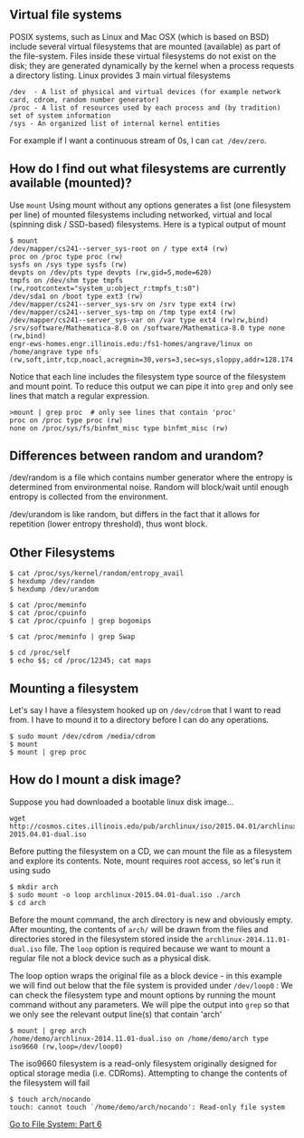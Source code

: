 ## Virtual file systems
POSIX systems, such as Linux and Mac OSX (which is based on BSD) include several virtual filesystems that are mounted (available) as part of the file-system. Files inside these virtual filesystems do not exist on the disk; they are generated dynamically by the kernel when a process requests a directory listing.
Linux provides 3 main virtual filesystems
```
/dev  - A list of physical and virtual devices (for example network card, cdrom, random number generator)
/proc - A list of resources used by each process and (by tradition) set of system information
/sys - An organized list of internal kernel entities
```

For example if I want a continuous stream of 0s, I can `cat /dev/zero`.

## How do I find out what filesystems are currently available (mounted)?
Use `mount`
Using mount without any options generates a list (one filesystem per line) of mounted filesystems including networked, virtual and local (spinning disk / SSD-based) filesystems. Here is a typical output of mount

```
$ mount
/dev/mapper/cs241--server_sys-root on / type ext4 (rw)
proc on /proc type proc (rw)
sysfs on /sys type sysfs (rw)
devpts on /dev/pts type devpts (rw,gid=5,mode=620)
tmpfs on /dev/shm type tmpfs (rw,rootcontext="system_u:object_r:tmpfs_t:s0")
/dev/sda1 on /boot type ext3 (rw)
/dev/mapper/cs241--server_sys-srv on /srv type ext4 (rw)
/dev/mapper/cs241--server_sys-tmp on /tmp type ext4 (rw)
/dev/mapper/cs241--server_sys-var on /var type ext4 (rw)rw,bind)
/srv/software/Mathematica-8.0 on /software/Mathematica-8.0 type none (rw,bind)
engr-ews-homes.engr.illinois.edu:/fs1-homes/angrave/linux on /home/angrave type nfs (rw,soft,intr,tcp,noacl,acregmin=30,vers=3,sec=sys,sloppy,addr=128.174.252.102)
```
Notice that each line includes the filesystem type source of the filesystem and mount point.
To reduce this output we can pipe it into `grep` and only see lines that match a regular expression. 
```
>mount | grep proc  # only see lines that contain 'proc'
proc on /proc type proc (rw)
none on /proc/sys/fs/binfmt_misc type binfmt_misc (rw)
```

## Differences between random and urandom?  
/dev/random is a file which contains number generator where the entropy is determined from environmental noise. Random will block/wait until enough entropy is collected from the environment. 
 
/dev/urandom is like random, but differs in the fact that it allows for repetition (lower entropy threshold), thus wont block.

## Other Filesystems
```
$ cat /proc/sys/kernel/random/entropy_avail
$ hexdump /dev/random
$ hexdump /dev/urandom

$ cat /proc/meminfo
$ cat /proc/cpuinfo
$ cat /proc/cpuinfo | grep bogomips

$ cat /proc/meminfo | grep Swap

$ cd /proc/self
$ echo $$; cd /proc/12345; cat maps
```

## Mounting a filesystem

Let's say I have a filesystem hooked up on `/dev/cdrom` that I want to read from. I have to mound it to a directory before I can do any operations.
```
$ sudo mount /dev/cdrom /media/cdrom
$ mount
$ mount | grep proc
```

## How do I mount a disk image?
Suppose you had downloaded a bootable linux disk image...
```
wget http://cosmos.cites.illinois.edu/pub/archlinux/iso/2015.04.01/archlinux-2015.04.01-dual.iso
```
Before putting the filesystem on a CD, we can mount the file as a filesystem and explore its contents. Note, mount requires root access, so let's run it using sudo
```
$ mkdir arch
$ sudo mount -o loop archlinux-2015.04.01-dual.iso ./arch
$ cd arch
```
Before the mount command, the arch directory is new and obviously empty. After mounting, the contents of `arch/` will be drawn from the files and directories stored in the filesystem stored inside the `archlinux-2014.11.01-dual.iso` file.
The `loop` option is required because we want to mount a regular file not a block device such as a physical disk. 

The loop option wraps the original file as a block device - in this example we will find out below that the file system is provided under `/dev/loop0` : We can check the filesystem type and mount options by running the mount command without any parameters. We will pipe the output into `grep` so that we only see the relevant output line(s) that contain 'arch'
```
$ mount | grep arch
/home/demo/archlinux-2014.11.01-dual.iso on /home/demo/arch type iso9660 (rw,loop=/dev/loop0)
```
The iso9660 filesystem is a read-only filesystem originally designed for optical storage media (i.e. CDRoms). Attempting to change the contents of the filesystem will fail
```
$ touch arch/nocando
touch: cannot touch `/home/demo/arch/nocando': Read-only file system
```

[Go to File System: Part 6](https://github.com/bigalex95/modern-cpp-tutorial/CProgramming/SystemProgramming.wiki/File-System,-Part-6:-Memory-mapped-files-and-Shared-memory)